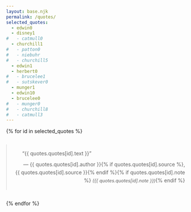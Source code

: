 ```yaml
---
layout: base.njk
permalink: /quotes/
selected_quotes:
  - edwin0
  - disney1
#   - catmull0
  - churchill1
#   - patton0
#   - niebuhr
#   - churchill5
  - edwin1
  - herbert0
#   - brucelee1
#   - sutskever0
  - munger1
  - edwin10
  - brucelee0
#   - munger0
#   - churchill8
#   - catmull3
---
```

<style>
    blockquote {
        max-width: 540px;
        margin: 2em auto;
        padding: 1em;
        line-height: 1.6;
        text-align: justify;
        text-indent: 2em;
    }
    blockquote footer {
        text-align: right;
        margin-top: 0.5em;
    }
    @media (max-width: 540px) {
        blockquote {
            margin: 1em;
            padding: 0.8em;
        }
    }
</style>

{% for id in selected_quotes %}
<blockquote>
    &ldquo;{{ quotes.quotes[id].text }}&rdquo;
    <footer>— {{ quotes.quotes[id].author }}{% if quotes.quotes[id].source %}, {{ quotes.quotes[id].source }}{% endif %}{% if quotes.quotes[id].note %} <span style="font-style: italic; font-size: 0.9em;">({{ quotes.quotes[id].note }})</span>{% endif %}</footer>
</blockquote>
{% endfor %}